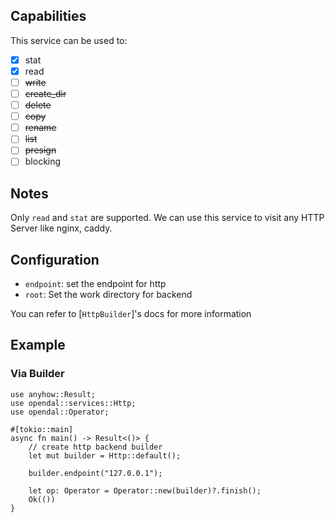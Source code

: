 ## Capabilities

This service can be used to:

- [x] stat
- [x] read
- [ ] ~~write~~
- [ ] ~~create_dir~~
- [ ] ~~delete~~
- [ ] ~~copy~~
- [ ] ~~rename~~
- [ ] ~~list~~
- [ ] ~~presign~~
- [ ] blocking

## Notes

Only `read` and `stat` are supported. We can use this service to visit any
HTTP Server like nginx, caddy.

## Configuration

- `endpoint`: set the endpoint for http
- `root`: Set the work directory for backend

You can refer to [`HttpBuilder`]'s docs for more information

## Example

### Via Builder

```rust,no_run
use anyhow::Result;
use opendal::services::Http;
use opendal::Operator;

#[tokio::main]
async fn main() -> Result<()> {
    // create http backend builder
    let mut builder = Http::default();

    builder.endpoint("127.0.0.1");

    let op: Operator = Operator::new(builder)?.finish();
    Ok(())
}
```
